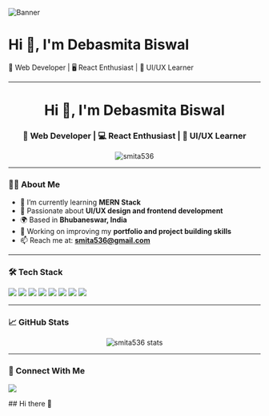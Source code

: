 ![Banner](https://media.giphy.com/media/JIX9t2j0ZTN9S/giphy.gif)

# Hi 👋, I'm Debasmita Biswal

🚀 Web Developer | 🖥️ React Enthusiast | 🎨 UI/UX Learner

---
<h1 align="center">Hi 👋, I'm Debasmita Biswal</h1>
<h3 align="center">🚀 Web Developer | 💻 React Enthusiast | 🎨 UI/UX Learner</h3>

<p align="center">
  <img src="https://komarev.com/ghpvc/?username=smita536&label=Profile%20views&color=0e75b6&style=flat" alt="smita536" />
</p>

---

### 👩‍💻 About Me

- 🌱 I’m currently learning **MERN Stack**  
- 🧠 Passionate about **UI/UX design and frontend development**  
- 🌍 Based in **Bhubaneswar, India**  
- 💼 Working on improving my **portfolio and project building skills**  
- 📫 Reach me at: **[smita536@gmail.com](mailto:debasmitabiswal187@gmail.com)**

---

### 🛠️ Tech Stack

<p align="left">
  <img src="https://img.shields.io/badge/HTML-E34F26?style=flat&logo=html5&logoColor=white"/>
  <img src="https://img.shields.io/badge/CSS-1572B6?style=flat&logo=css3&logoColor=white"/>
  <img src="https://img.shields.io/badge/JavaScript-F7DF1E?style=flat&logo=javascript&logoColor=black"/>
  <img src="https://img.shields.io/badge/React-20232A?style=flat&logo=react&logoColor=61DAFB"/>
  <img src="https://img.shields.io/badge/TailwindCSS-38B2AC?style=flat&logo=tailwind-css&logoColor=white"/>
  <img src="https://img.shields.io/badge/Node.js-339933?style=flat&logo=nodedotjs&logoColor=white"/>
  <img src="https://img.shields.io/badge/Express-000000?style=flat&logo=express&logoColor=white"/>
  <img src="https://img.shields.io/badge/MongoDB-47A248?style=flat&logo=mongodb&logoColor=white"/>
</p>

---

### 📈 GitHub Stats

<p align="center">
  <img src="https://github-readme-stats.vercel.app/api?username=smita536&show_icons=true&theme=radical" alt="smita536 stats" />
</p>

---

### 🔗 Connect With Me

<p>
  <a href="https://github.com/smita536" target="_blank"><img src="https://img.shields.io/badge/GitHub-smita536-blue?style=for-the-badge&logo=github" /></a>
</p>
## Hi there 👋

<!--
**smita536/smita536** is a ✨ _special_ ✨ repository because its `README.md` (this file) appears on your GitHub profile.

Here are some ideas to get you started:

- 🔭 I’m currently working on ...
- 🌱 I’m currently learning ...
- 👯 I’m looking to collaborate on ...
- 🤔 I’m looking for help with ...
- 💬 Ask me about ...
- 📫 How to reach me: ...
- 😄 Pronouns: ...
- ⚡ Fun fact: ...
-->
